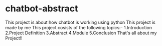 # chatbot-abstract
This project is about how chatbot is working using python
This project is made by me
This project cosists of the following topics:-
1.Introduction
2.Project Definition
3.Abstract
4.Module
5.Conclusion
That's all about my Project!!
